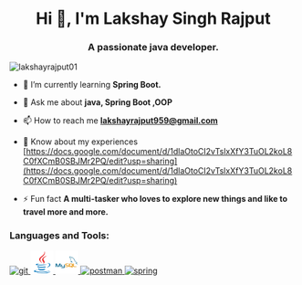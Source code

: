 <h1 align="center">Hi 👋, I'm Lakshay Singh Rajput</h1>
<h3 align="center">A passionate java developer.</h3>

<p align="left"> <img src="https://komarev.com/ghpvc/?username=lakshayrajput01&label=Profile%20views&color=0e75b6&style=flat" alt="lakshayrajput01" /> </p>

- 🌱 I’m currently learning **Spring Boot.**

- 💬 Ask me about **java, Spring Boot ,OOP**

- 📫 How to reach me **lakshayrajput959@gmail.com**

- 📄 Know about my experiences [https://docs.google.com/document/d/1dlaOtoCI2vTslxXfY3TuOL2koL8C0fXCmB0SBJMr2PQ/edit?usp=sharing](https://docs.google.com/document/d/1dlaOtoCI2vTslxXfY3TuOL2koL8C0fXCmB0SBJMr2PQ/edit?usp=sharing)

- ⚡ Fun fact **A multi-tasker who loves to explore new things and like to travel more and more.**


<h3 align="left">Languages and Tools:</h3>
<p align="left"> <a href="https://git-scm.com/" target="_blank" rel="noreferrer"> <img src="https://www.vectorlogo.zone/logos/git-scm/git-scm-icon.svg" alt="git" width="40" height="40"/> </a> <a href="https://www.java.com" target="_blank" rel="noreferrer"> <img src="https://raw.githubusercontent.com/devicons/devicon/master/icons/java/java-original.svg" alt="java" width="40" height="40"/> </a> <a href="https://www.mysql.com/" target="_blank" rel="noreferrer"> <img src="https://raw.githubusercontent.com/devicons/devicon/master/icons/mysql/mysql-original-wordmark.svg" alt="mysql" width="40" height="40"/> </a> <a href="https://postman.com" target="_blank" rel="noreferrer"> <img src="https://www.vectorlogo.zone/logos/getpostman/getpostman-icon.svg" alt="postman" width="40" height="40"/> </a> <a href="https://spring.io/" target="_blank" rel="noreferrer"> <img src="https://www.vectorlogo.zone/logos/springio/springio-icon.svg" alt="spring" width="40" height="40"/> </a> </p>
